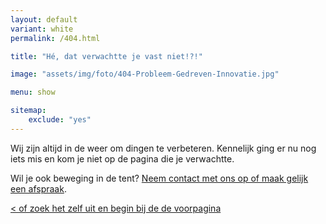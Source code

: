 ```yaml
---
layout: default
variant: white
permalink: /404.html

title: "Hé, dat verwachtte je vast niet!?!"

image: "assets/img/foto/404-Probleem-Gedreven-Innovatie.jpg"

menu: show

sitemap:
    exclude: "yes"
---
```


Wij zijn altijd in de weer om dingen te verbeteren. Kennelijk ging er nu nog iets mis en kom je niet op de pagina die je verwachtte.

Wil je ook beweging in de tent? [Neem contact met ons op of maak gelijk een afspraak](/intake-en-advies).

[< of zoek het zelf uit en begin bij de de voorpagina](/)




&nbsp;
&nbsp;
&nbsp;
